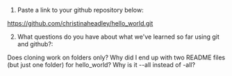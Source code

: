 1. Paste a link to your github repository below:

https://github.com/christinaheadley/hello_world.git

2. What questions do you have about what we've learned so far using git and github?:

Does cloning work on folders only? Why did I end up with two README files (but just one folder) for hello_world? 
Why is it --all instead of -all?